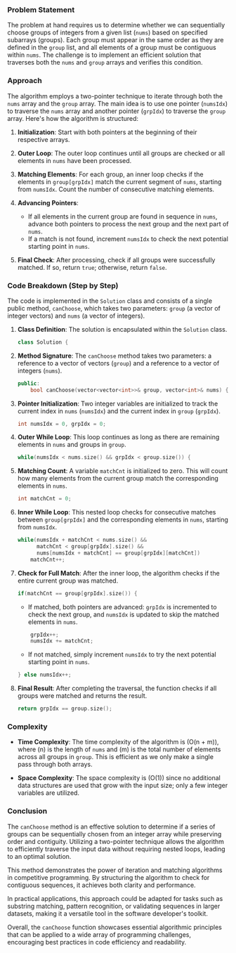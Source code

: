 ### Problem Statement

The problem at hand requires us to determine whether we can sequentially choose groups of integers from a given list (`nums`) based on specified subarrays (groups). Each group must appear in the same order as they are defined in the `group` list, and all elements of a group must be contiguous within `nums`. The challenge is to implement an efficient solution that traverses both the `nums` and `group` arrays and verifies this condition.

### Approach

The algorithm employs a two-pointer technique to iterate through both the `nums` array and the `group` array. The main idea is to use one pointer (`numsIdx`) to traverse the `nums` array and another pointer (`grpIdx`) to traverse the `group` array. Here's how the algorithm is structured:

1. **Initialization**: Start with both pointers at the beginning of their respective arrays.

2. **Outer Loop**: The outer loop continues until all groups are checked or all elements in `nums` have been processed.

3. **Matching Elements**: For each group, an inner loop checks if the elements in `group[grpIdx]` match the current segment of `nums`, starting from `numsIdx`. Count the number of consecutive matching elements.

4. **Advancing Pointers**: 
   - If all elements in the current group are found in sequence in `nums`, advance both pointers to process the next group and the next part of `nums`.
   - If a match is not found, increment `numsIdx` to check the next potential starting point in `nums`.

5. **Final Check**: After processing, check if all groups were successfully matched. If so, return `true`; otherwise, return `false`.

### Code Breakdown (Step by Step)

The code is implemented in the `Solution` class and consists of a single public method, `canChoose`, which takes two parameters: `group` (a vector of integer vectors) and `nums` (a vector of integers).

1. **Class Definition**: The solution is encapsulated within the `Solution` class.

   ```cpp
   class Solution {
   ```

2. **Method Signature**: The `canChoose` method takes two parameters: a reference to a vector of vectors (`group`) and a reference to a vector of integers (`nums`).

   ```cpp
   public:
       bool canChoose(vector<vector<int>>& group, vector<int>& nums) {
   ```

3. **Pointer Initialization**: Two integer variables are initialized to track the current index in `nums` (`numsIdx`) and the current index in `group` (`grpIdx`).

   ```cpp
   int numsIdx = 0, grpIdx = 0;
   ```

4. **Outer While Loop**: This loop continues as long as there are remaining elements in `nums` and groups in `group`.

   ```cpp
   while(numsIdx < nums.size() && grpIdx < group.size()) {
   ```

5. **Matching Count**: A variable `matchCnt` is initialized to zero. This will count how many elements from the current group match the corresponding elements in `nums`.

   ```cpp
   int matchCnt = 0;
   ```

6. **Inner While Loop**: This nested loop checks for consecutive matches between `group[grpIdx]` and the corresponding elements in `nums`, starting from `numsIdx`.

   ```cpp
   while(numsIdx + matchCnt < nums.size() &&
         matchCnt < group[grpIdx].size() &&
         nums[numsIdx + matchCnt] == group[grpIdx][matchCnt])
       matchCnt++;
   ```

7. **Check for Full Match**: After the inner loop, the algorithm checks if the entire current group was matched.

   ```cpp
   if(matchCnt == group[grpIdx].size()) {
   ```

   - If matched, both pointers are advanced: `grpIdx` is incremented to check the next group, and `numsIdx` is updated to skip the matched elements in `nums`.

   ```cpp
       grpIdx++;
       numsIdx += matchCnt;
   ```

   - If not matched, simply increment `numsIdx` to try the next potential starting point in `nums`.

   ```cpp
   } else numsIdx++;
   ```

8. **Final Result**: After completing the traversal, the function checks if all groups were matched and returns the result.

   ```cpp
   return grpIdx == group.size();
   ```

### Complexity

- **Time Complexity**: The time complexity of the algorithm is \(O(n + m)\), where \(n\) is the length of `nums` and \(m\) is the total number of elements across all groups in `group`. This is efficient as we only make a single pass through both arrays.

- **Space Complexity**: The space complexity is \(O(1)\) since no additional data structures are used that grow with the input size; only a few integer variables are utilized.

### Conclusion

The `canChoose` method is an effective solution to determine if a series of groups can be sequentially chosen from an integer array while preserving order and contiguity. Utilizing a two-pointer technique allows the algorithm to efficiently traverse the input data without requiring nested loops, leading to an optimal solution.

This method demonstrates the power of iteration and matching algorithms in competitive programming. By structuring the algorithm to check for contiguous sequences, it achieves both clarity and performance. 

In practical applications, this approach could be adapted for tasks such as substring matching, pattern recognition, or validating sequences in larger datasets, making it a versatile tool in the software developer's toolkit. 

Overall, the `canChoose` function showcases essential algorithmic principles that can be applied to a wide array of programming challenges, encouraging best practices in code efficiency and readability.